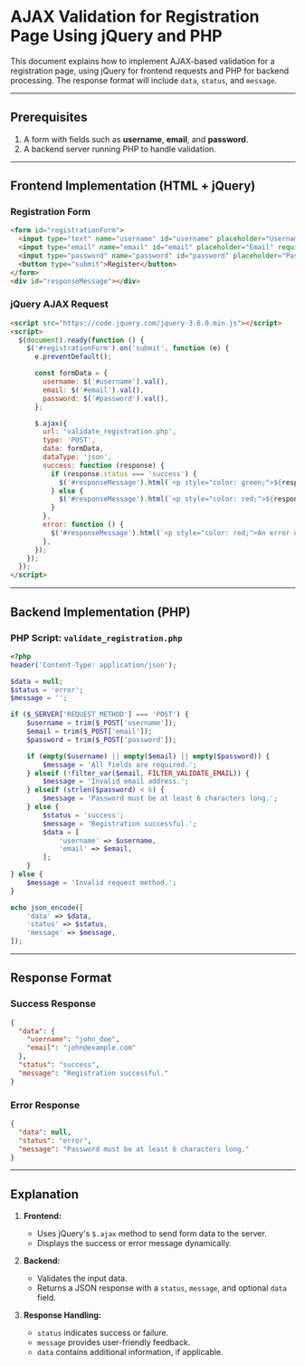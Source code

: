 # AJAX Validation for Registration Page Using jQuery and PHP

This document explains how to implement AJAX-based validation for a registration page, using jQuery for frontend requests and PHP for backend processing. The response format will include `data`, `status`, and `message`.

---

## Prerequisites
1. A form with fields such as **username**, **email**, and **password**.
2. A backend server running PHP to handle validation.

---

## Frontend Implementation (HTML + jQuery)

### Registration Form
```html
<form id="registrationForm">
  <input type="text" name="username" id="username" placeholder="Username" required />
  <input type="email" name="email" id="email" placeholder="Email" required />
  <input type="password" name="password" id="password" placeholder="Password" required />
  <button type="submit">Register</button>
</form>
<div id="responseMessage"></div>
```

### jQuery AJAX Request
```html
<script src="https://code.jquery.com/jquery-3.6.0.min.js"></script>
<script>
  $(document).ready(function () {
    $('#registrationForm').on('submit', function (e) {
      e.preventDefault();

      const formData = {
        username: $('#username').val(),
        email: $('#email').val(),
        password: $('#password').val(),
      };

      $.ajax({
        url: 'validate_registration.php',
        type: 'POST',
        data: formData,
        dataType: 'json',
        success: function (response) {
          if (response.status === 'success') {
            $('#responseMessage').html(`<p style="color: green;">${response.message}</p>`);
          } else {
            $('#responseMessage').html(`<p style="color: red;">${response.message}</p>`);
          }
        },
        error: function () {
          $('#responseMessage').html(`<p style="color: red;">An error occurred. Please try again.</p>`);
        },
      });
    });
  });
</script>
```

---

## Backend Implementation (PHP)

### PHP Script: `validate_registration.php`
```php
<?php
header('Content-Type: application/json');

$data = null;
$status = 'error';
$message = '';

if ($_SERVER['REQUEST_METHOD'] === 'POST') {
    $username = trim($_POST['username']);
    $email = trim($_POST['email']);
    $password = trim($_POST['password']);

    if (empty($username) || empty($email) || empty($password)) {
        $message = 'All fields are required.';
    } elseif (!filter_var($email, FILTER_VALIDATE_EMAIL)) {
        $message = 'Invalid email address.';
    } elseif (strlen($password) < 6) {
        $message = 'Password must be at least 6 characters long.';
    } else {
        $status = 'success';
        $message = 'Registration successful.';
        $data = [
            'username' => $username,
            'email' => $email,
        ];
    }
} else {
    $message = 'Invalid request method.';
}

echo json_encode([
    'data' => $data,
    'status' => $status,
    'message' => $message,
]);
```

---

## Response Format

### Success Response
```json
{
  "data": {
    "username": "john_doe",
    "email": "john@example.com"
  },
  "status": "success",
  "message": "Registration successful."
}
```

### Error Response
```json
{
  "data": null,
  "status": "error",
  "message": "Password must be at least 6 characters long."
}
```

---

## Explanation

1. **Frontend:**
   - Uses jQuery's `$.ajax` method to send form data to the server.
   - Displays the success or error message dynamically.

2. **Backend:**
   - Validates the input data.
   - Returns a JSON response with a `status`, `message`, and optional `data` field.

3. **Response Handling:**
   - `status` indicates success or failure.
   - `message` provides user-friendly feedback.
   - `data` contains additional information, if applicable.